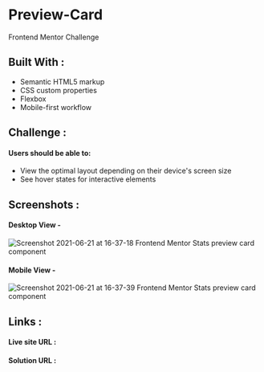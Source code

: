 # Preview-Card
Frontend Mentor Challenge

## Built With :
- Semantic HTML5 markup
- CSS custom properties
- Flexbox
- Mobile-first workflow

## Challenge :
#### Users should be able to:
- View the optimal layout depending on their device's screen size
- See hover states for interactive elements

## Screenshots :
#### Desktop View -
![Screenshot 2021-06-21 at 16-37-18 Frontend Mentor Stats preview card component](https://user-images.githubusercontent.com/83000202/122752908-1ea26100-d2af-11eb-8e6f-8d2d6c05d672.png)
#### Mobile View -
![Screenshot 2021-06-21 at 16-37-39 Frontend Mentor Stats preview card component](https://user-images.githubusercontent.com/83000202/122753089-5b6e5800-d2af-11eb-9f1e-6de6f74576c9.png)

## Links :
#### Live site URL : 
#### Solution URL : 
